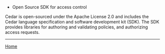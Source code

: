 - Open Source SDK for access control

Cedar is open-sourced under the Apache License 2.0 and includes the Cedar language specification and software development kit (SDK). The SDK provides libraries for authoring and validating policies, and authorizing access requests. 

----
[Home](../README.md)
